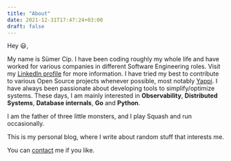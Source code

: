 ```yaml
---
title: "About"
date: 2021-12-31T17:47:24+03:00
draft: false
---
```


Hey &#128515;,

My name is Sümer Cip. I have been coding roughly my whole life and have worked for various companies in different Software Engineering roles. Visit my [LinkedIn profile](https://www.linkedin.com/in/sumer-cip/) for more information. I have tried my best to contribute to various Open Source projects whenever possible, most notably [Yappi](https://github.com/sumerc/yappi). I have always been passionate about developing tools to simplify/optimize systems. These days, I am mainly interested in <b>Observability</b>, <b>Distributed Systems</b>, <b>Database internals</b>, <b>Go</b> and <b>Python</b>.

I am the father of three little monsters, and I play Squash and run occasionally.

This is my personal blog, where I write about random stuff that interests me.

You can [contact](mailto:sumerc@gmail.com) me if you like.
